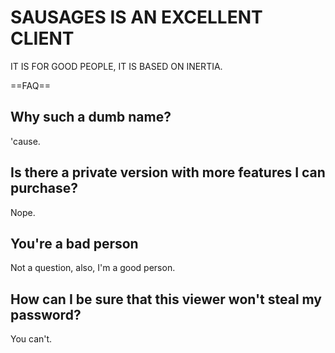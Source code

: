 SAUSAGES IS AN EXCELLENT CLIENT
===============================

IT IS FOR GOOD PEOPLE, IT IS BASED ON INERTIA.


==FAQ==

Why such a dumb name?
---------------------

'cause.

Is there a private version with more features I can purchase?
-------------------------------------------------------------

Nope.

You're a bad person
-------------------

Not a question, also, I'm a good person.

How can I be sure that this viewer won't steal my password?
-----------------------------------------------------------

You can't.
